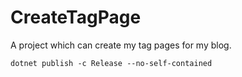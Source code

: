 # CreateTagPage

A project which can create my tag pages for my blog.

```ps
dotnet publish -c Release --no-self-contained
```
